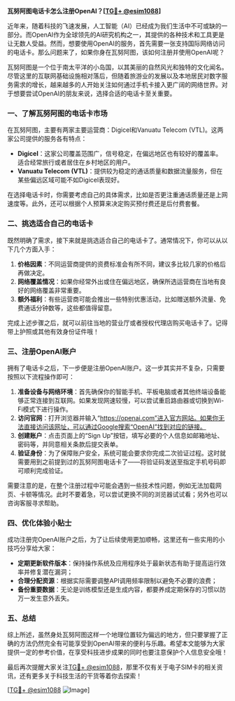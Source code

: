 **瓦努阿图电话卡怎么注册OpenAI？[[TG💪+ @esim1088](https://t.me/s/esim1088)]**

近年来，随着科技的飞速发展，人工智能（AI）已经成为我们生活中不可或缺的一部分。而OpenAI作为全球领先的AI研究机构之一，其提供的各种技术和工具更是让无数人受益。然而，想要使用OpenAI的服务，首先需要一张支持国际网络访问的电话卡。那么问题来了，如果你身在瓦努阿图，该如何注册并使用OpenAI呢？

瓦努阿图是一个位于南太平洋的小岛国，以其美丽的自然风光和独特的文化闻名。尽管这里的互联网基础设施相对落后，但随着旅游业的发展以及本地居民对数字服务需求的增长，越来越多的人开始关注如何通过手机卡接入更广阔的网络世界。对于想要尝试OpenAI的朋友来说，选择合适的电话卡至关重要。

### 一、了解瓦努阿图的电话卡市场

在瓦努阿图，主要有两家主要运营商：Digicel和Vanuatu Telecom (VTL)。这两家公司提供的服务各有特点：

- **Digicel**：这家公司覆盖范围广，信号稳定，在偏远地区也有较好的覆盖率。适合经常旅行或者居住在乡村地区的用户。
- **Vanuatu Telecom (VTL)**：提供较为稳定的通话质量和数据流量服务，但在某些偏远区域可能不如Digicel表现好。

在选择电话卡时，你需要考虑自己的具体需求，比如是否更注重通话质量还是上网速度等。此外，还可以根据个人预算来决定购买预付费还是后付费套餐。

### 二、挑选适合自己的电话卡

既然明确了需求，接下来就是挑选适合自己的电话卡了。通常情况下，你可以从以下几个方面入手：

1. **价格因素**：不同运营商提供的资费标准会有所不同，建议多比较几家的价格后再做决定。
2. **网络覆盖情况**：如果你经常外出或住在偏远地区，确保所选运营商在当地有良好的网络覆盖非常重要。
3. **额外福利**：有些运营商可能会推出一些特别优惠活动，比如赠送额外流量、免费通话分钟数等，这些都值得留意。

完成上述步骤之后，就可以前往当地的营业厅或者授权代理店购买电话卡了。记得带上护照或其他有效身份证件哦！

### 三、注册OpenAI账户

拥有了电话卡之后，下一步便是注册OpenAI账户。这一步其实并不复杂，只需要按照以下流程操作即可：

1. **准备设备与网络环境**：首先确保你的智能手机、平板电脑或者其他终端设备能够正常连接到互联网。如果发现网速较慢，可以尝试重启路由器或切换到Wi-Fi模式下进行操作。
2. **访问官网**：打开浏览器并输入“https://openai.com”进入官方网站。如果你无法直接访问该网址，可以通过Google搜索“OpenAI”找到对应的链接。
3. **创建账户**：点击页面上的“Sign Up”按钮，填写必要的个人信息如邮箱地址、密码等，并同意相关条款后提交表单。
4. **验证身份**：为了保障账户安全，系统可能会要求你完成二次验证过程。这时就需要用到之前提到过的瓦努阿图电话卡了——将验证码发送至指定手机号码即可顺利完成验证。

需要注意的是，在整个注册过程中可能会遇到一些技术性问题，例如无法加载网页、卡顿等情况。此时不要着急，可以尝试更换不同的浏览器试试看；另外也可以咨询客服寻求帮助。

### 四、优化体验小贴士

成功注册完OpenAI账户之后，为了让后续使用更加顺畅，这里还有一些实用的小技巧分享给大家：

- **定期更新软件版本**：保持操作系统及应用程序处于最新状态有助于提高运行效率并修复潜在漏洞；
- **合理分配资源**：根据实际需要调整API调用频率限制以避免不必要的浪费；
- **备份重要数据**：无论是训练模型还是生成内容，都要养成定期保存的习惯以防万一发生意外丢失。

### 五、总结

综上所述，虽然身处瓦努阿图这样一个地理位置较为偏远的地方，但只要掌握了正确的方法仍然完全有可能享受到OpenAI带来的便利与乐趣。希望本文能够为大家提供一定的参考价值，在享受科技进步成果的同时也要注意保护个人信息安全哦！

最后再次提醒大家关注[TG💪+ @esim1088](https://t.me/s/esim1088)，那里不仅有关于电子SIM卡的相关资讯，还有更多关于科技生活的干货等着你去探索！

[[TG💪+ @esim1088](https://t.me/s/esim1088) ![Image](https://i.postimg.cc/4NQfJmqS/Snipaste-2025-05-13-00-14-12.png)]